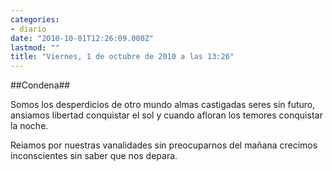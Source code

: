 ```yaml
---
categories:
- diario
date: "2010-10-01T12:26:09.000Z"
lastmod: ""
title: "Viernes, 1 de octubre de 2010 a las 13:26"
---
```


##Condena##


Somos los desperdicios de otro mundo
almas castigadas
seres sin futuro,
ansiamos libertad
conquistar el sol
y cuando afloran los temores
conquistar la noche.

Reiamos por nuestras vanalidades
sin preocuparnos del mañana
crecimos inconscientes
sin saber que nos depara.
